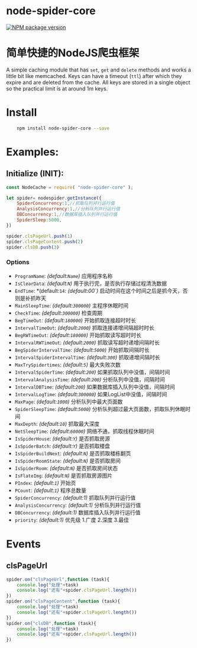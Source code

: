 # node-spider-core


[![NPM package version](https://img.shields.io/npm/v/node-spider-core?label=npm%20package)](https://www.npmjs.com/package/node-spider-core)

# 简单快捷的NodeJS爬虫框架
A simple caching module that has `set`, `get` and `delete` methods and works a little bit like memcached.
Keys can have a timeout (`ttl`) after which they expire and are deleted from the cache.
All keys are stored in a single object so the practical limit is at around 1m keys.


# Install

```bash
	npm install node-spider-core --save
```



# Examples:

## Initialize (INIT):

```js
const NodeCache = require( "node-spider-core" );

let spider= nodespider.getInstance({
    SpiderConcurrency:1,//抓取队列并行运行值
    AnalysisConcurrency:1,//分析队列并行运行值
    DBConcurrency:1,//数据库插入队列并行运行值
    SpiderSleep:5000,
})

spider.clsPageUrl.push(1)
spider.clsPageContent.push(2)
spider.clsDB.push(3)

```

### Options
- `ProgramName`: *(default:`Name`)* 应用程序名称
- `IsClearData`: *(default:`N`)* 用于执行完，是否执行存储过程清洗数据
- `EndTime`: *(default:`14`: *(default:00`)* 启动时间在这个时间之后是抓今天，否则是补抓昨天
- `MainSleepTime`: *(default:`300000`)* 主程序休眠时间
- `CheckTime`: *(default:`300000`)* 检查周期
- `BegTimeOut`: *(default:`180000`)* 开始抓取连接超时时长
- `IntervalTimeOut`: *(default:`2000`)* 抓取连接递增间隔超时时长
- `BegRWTimeOut`: *(default:`180000`)* 开始抓取读写超时时长
- `IntervalRWTimeOut`: *(default:`2000`)* 抓取读写超时递增间隔时长
- `BegSpiderIntervalTime`: *(default:`5000`)* 开始抓取间隔时长
- `IntervalSpiderIntervalTime`: *(default:`300`)* 抓取递增间隔时长
- `MaxTrySpidertimes`: *(default:`5`)* 最大失败次数
- `IntervalSpiderTime`: *(default:`200`)* 如果抓取队列中没值，间隔时间
- `IntervalAnalysisTime`: *(default:`200`)* 分析队列中没值，间隔时间
- `IntervalDBTime`: *(default:`200`)* 如果数据库插入队列中没值，间隔时间
- `IntervalLogTime`: *(default:`300000`)* 如果LogList中没值，间隔时间
- `MaxPage`: *(default:`1000`)* 分析队列中最大页面数
- `SpiderSleepTime`: *(default:`5000`)* 分析队列超过最大页面数，抓取队列休眠时间
- `MaxDepth`: *(default:`10`)* 抓取最大深度
- `NetSleepTime`: *(default:`60000`)* 网络不通，抓取线程休眠时间
- `IsSpiderHouse`: *(default:`Y`)* 是否抓取房源
- `IsSpiderBatch`: *(default:`Y`)* 是否抓取楼盘
- `IsSpiderBuildNext`: *(default:`N`)* 是否抓取楼栋翻页
- `IsSpiderRoomState`: *(default:`N`)* 是否抓取房间
- `IsSpiderRoom`: *(default:`N`)* 是否抓取房间状态
- `IsFlateImg`: *(default:`N`)* 是否抓取房源图片
- `PIndex`: *(default:`1`)* 开始页
- `PCount`: *(default:`1`)* 程序总数量
- `SpiderConcurrency`: *(default:1)* 抓取队列并行运行值
- `AnalysisConcurrency`: *(default:1)* 分析队列并行运行值
- `DBConcurrency`: *(default:1)* 数据库插入队列并行运行值
- `priority`: *(default:1)* 优先级 1.广度 2.深度 3.最佳





# Events

## clsPageUrl


```js
spider.on("clsPageUrl",function (task){
    console.log("处理"+task)
    console.log("还有"+spider.clsPageUrl.length())
})
spider.on("clsPageContent",function (task){
    console.log("处理"+task)
    console.log("还有"+spider.clsPageUrl.length())
})
spider.on("clsDB",function (task){
    console.log("处理"+task)
    console.log("还有"+spider.clsPageUrl.length())
})
```

